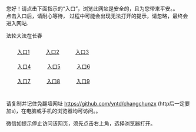 您好！请点击下面指示的“入口”，浏览此网站是安全的，且为您带来平安。。 <br/>
点击入口后，请耐心等待， 过程中可能会出现无法打开的提示，请忽略，最终会进入网站. </br>

法轮大法在长春<br/>
<div style="padding:10px"><a style="margin:20px" target="_blank" href="https://d36m5fzoa80wp5.cloudfront.net/2Qpsp?ntgeeceq" id="ccLink1" rel="nofollow">入口1</a> <a target="_blank" style="margin:20px" href="https://d2d3m0h7ucb6bj.cloudfront.net/2Qpsp?cijko" id="ccLink2" rel="nofollow">入口2</a> <a style="margin:20px" target="_blank" href="https://d1m8sq6xz3i73b.cloudfront.net/2Qpsp?uyutuvxw" id="ccLink3" rel="nofollow">入口3</a></div>

<div style="padding:10px" ><a style="margin:20px" target="_blank" href="https://d36m5fzoa80wp5.cloudfront.net/2Qpsp?ntgeeceq" id="ccLink4" rel="nofollow">入口4</a> <a style="margin:20px" href="https://d2d3m0h7ucb6bj.cloudfront.net/2Qpsp?cijko" target="_blank" id="ccLink5" rel="nofollow">入口5</a> <a style="margin:20px" href="https://d1m8sq6xz3i73b.cloudfront.net/2Qpsp?uyutuvxw" target="_blank" id="ccLink6" rel="nofollow">入口6</a></div>

<div style="padding:10px"><a style="margin:20px" target="_blank" href="https://d36m5fzoa80wp5.cloudfront.net/2Qpsp?ntgeeceq" id="ccLink7" rel="nofollow">入口7</a> <a style="margin:20px" href="https://d2d3m0h7ucb6bj.cloudfront.net/2Qpsp?cijko" target="_blank" id="ccLink8" rel="nofollow">入口8</a> <a style="margin:20px" target="_blank" href="https://d1m8sq6xz3i73b.cloudfront.net/2Qpsp?uyutuvxw" id="ccLink9" rel="nofollow">入口9</a></div>

<br/>



请复制并记住免翻墙网址 https://github.com/yntd/changchunzx (http后一定要加s)，在电脑或手机的浏览器均可访问。。<br/>

微信如提示停止访问该网页，须先点击右上角，选择浏览器打开。
